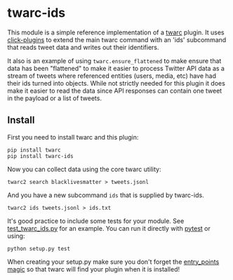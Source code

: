 # twarc-ids

This module is a simple reference implementation of a [twarc] plugin. It uses
[click-plugins] to extend the main twarc command with an 'ids' subcommand that
reads tweet data and writes out their identifiers.

It also is an example of using `twarc.ensure_flattened` to make ensure that
data has been "flattened" to make it easier to process Twitter API data as
a stream of tweets where referenced entities (users, media, etc) have had their
ids turned into objects. While not strictly needed for this plugin it does make
it easier to read the data since API responses can contain one tweet in the
payload or a list of tweets.

## Install

First you need to install twarc and this plugin:

    pip install twarc
    pip install twarc-ids

Now you can collect data using the core twarc utility:

    twarc2 search blacklivesmatter > tweets.jsonl

And you have a new subcommand `ids` that is supplied by twarc-ids.

    twarc2 ids tweets.jsonl > ids.txt

It's good practice to include some tests for your module. See
[test_twarc_ids.py] for an example. You can run it directly with [pytest] or
using:

    python setup.py test

When creating your setup.py make sure you don't forget the [entry_points magic]
so that twarc will find your plugin when it is installed!

[click-plugins]: https://pypi.org/project/click-plugins/
[pytest]: https://pypi.org/project/pytest/ 
[test_twarc_ids.py]: https://github.com/DocNow/twarc-ids/blob/main/test_twarc_ids.py
[entry_points magic]: https://github.com/DocNow/twarc-ids/blob/main/setup.py#L20-L22
[twarc]: https://github.com/docnow/twarc
